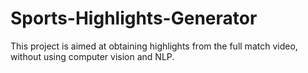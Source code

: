 # Sports-Highlights-Generator
This project is aimed at obtaining highlights from the full match video, without using computer vision and NLP.
